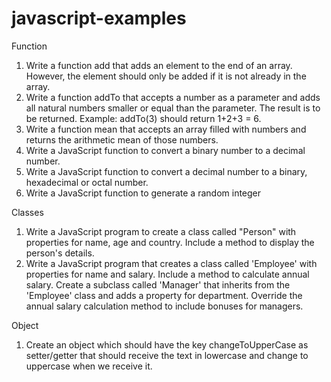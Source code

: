 # javascript-examples
Function
1. Write a function add that adds an element to the end of an array. 
   However, the element should only be added if it is not already in the array.
2. Write a function addTo that accepts a number as a parameter and adds all
   natural numbers smaller or equal than the parameter. The result is to be 
   returned. Example: addTo(3) should return 1+2+3 = 6.
3. Write a function mean that accepts an array filled with numbers and 
   returns the arithmetic mean of those numbers.
4. Write a JavaScript function to convert a binary number to a decimal number.
5. Write a JavaScript function to convert a decimal number to a binary, hexadecimal or octal number.
6. Write a JavaScript function to generate a random integer

Classes
1. Write a JavaScript program to create a class called "Person" with properties for name,
  age and country. Include a method to display the person's details.
2. Write a JavaScript program that creates a class called 'Employee' with properties for
  name and salary. Include a method to calculate annual salary. Create a subclass called
  'Manager' that inherits from the 'Employee' class and adds a property for 
  department. Override the annual salary calculation method to include bonuses for managers․

Object
1. Create an object which should have the key changeToUpperCase as setter/getter that should 
   receive the text in lowercase and change to uppercase when we receive it.